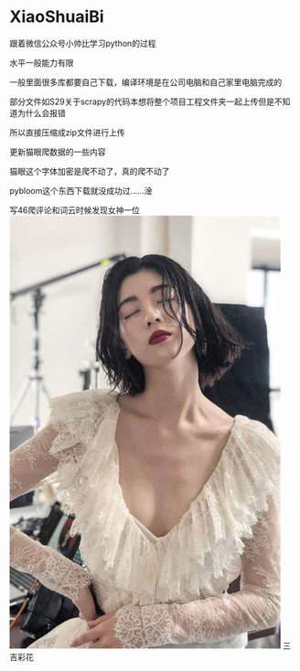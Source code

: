 # XiaoShuaiBi
跟着微信公众号小帅比学习python的过程

水平一般能力有限

一般里面很多库都要自己下载，编译环境是在公司电脑和自己家里电脑完成的

部分文件如S29关于scrapy的代码本想将整个项目工程文件夹一起上传但是不知道为什么会报错

所以直接压缩成zip文件进行上传

更新猫眼爬数据的一些内容

猫眼这个字体加密是爬不动了，真的爬不动了

pybloom这个东西下载就没成功过……淦

写46爬评论和词云时候发现女神一位
![image](https://github.com/YuanTutu/XiaoShuaiBi/blob/main/Images/sanjicaihua.jpg)
三吉彩花
